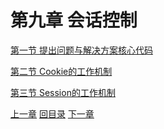 # 第九章 会话控制

[第一节 提出问题与解决方案核心代码](verse01.html)

[第二节 Cookie的工作机制](verse02.html)

[第三节 Session的工作机制](verse03.html)

[上一章](../chapter08/index.html) [回目录](../index.html) [下一章](../chapter10index.html)